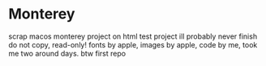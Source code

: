 # Monterey
scrap macos monterey project on html
test project ill probably never finish
do not copy, read-only! 
fonts by apple, images by apple, code by me,
took me two around days.
btw first repo
